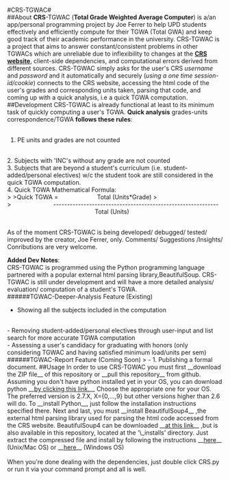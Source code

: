 #CRS-TGWAC#
<br/>
##About
__CRS__-TGWAC (__Total Grade Weighted Average Computer__) is a/an app/personal programming project by Joe Ferrer to help UPD students effectively and efficiently compute for their TGWA (Total GWA) and keep good track of their academic performance in the university. CRS-TGWAC is a project that aims to answer constant/consistent problems in other TGWACs which are unreliable due to inflexibility to changes at the __<a href="https://crs.upd.edu.ph">CRS website</a>__, client-side dependencies, and computational errors derived from different sources. CRS-TGWAC simply asks for the user's CRS _username_ and _password_ and it automatically and securely (_using a one time session-id/cookie_) connects to the CRS website, accessing the html code of the user's grades and corresponding units taken, parsing that code, and coming up with a quick analysis, i.e a quick TGWA computation.
##Development
CRS-TGWAC is already functional at least to its minimum task of quickly computing a user's TGWA. __Quick analysis__ grades-units correspondence/TGWA __follows these rules__:
<br>
<br>
1. PE units and grades are not counted
<br>
2. Subjects with 'INC's without any grade are not counted
<br>
3. Subjects that are beyond a student's curriculum (i.e. student-added/personal electives) w/c the student took are still considered in the quick TGWA computation.
<br>
4. Quick TGWA Mathematical Formula:
<br>
>
>Quick TGWA =&nbsp;&nbsp;&nbsp;&nbsp;&nbsp;&nbsp;&nbsp;&nbsp;&nbsp;&nbsp;&nbsp;&nbsp;&nbsp;&nbsp;&nbsp;&nbsp;&nbsp;&nbsp;&nbsp;&nbsp;&nbsp;&nbsp;&nbsp;Total (Units*Grade)
><br>
>&nbsp;&nbsp;&nbsp;&nbsp;&nbsp;&nbsp;&nbsp;&nbsp;&nbsp;&nbsp;&nbsp;&nbsp;&nbsp;&nbsp;&nbsp;&nbsp;&nbsp;&nbsp;&nbsp;&nbsp;&nbsp;&nbsp;&nbsp;&nbsp;&nbsp;------------------------------------------------------------ <br>&nbsp;&nbsp;&nbsp;&nbsp;&nbsp;&nbsp;&nbsp;&nbsp;&nbsp;&nbsp;&nbsp;&nbsp;&nbsp;&nbsp;&nbsp;&nbsp;&nbsp;&nbsp;&nbsp;&nbsp;&nbsp;&nbsp;&nbsp;&nbsp;&nbsp;&nbsp;&nbsp;&nbsp;&nbsp;&nbsp;&nbsp;&nbsp;&nbsp;&nbsp;&nbsp;&nbsp;&nbsp;&nbsp;&nbsp;&nbsp;&nbsp;&nbsp;&nbsp;&nbsp;&nbsp;&nbsp;&nbsp;&nbsp;&nbsp;&nbsp;&nbsp;&nbsp;Total (Units)
<br>
<br>

As of the moment CRS-TGWAC is being developed/ debugged/ tested/ improved by the creator, Joe Ferrer, only. Comments/ Suggestions /Insights/ Conributions are very welcome.

__Added Dev Notes__:
<br>
CRS-TGWAC is programmed using the Python programming language partnered with a popular external html parsing library,BeautifulSoup. CRS-TGWAC is still under development and will have a more detailed analysis/ evaluation/ computation of a student's TGWA. 
<br>
######TGWAC-Deeper-Analysis Feature (Existing)
<br>
>
- Showing all the subjects included in the computation
<br>
- Removing student-added/personal electives through user-input and list search for more accurate TGWA computation
<br>
- Assessing a user's candidacy for graduating with honors (only considering TGWAC and having satisfied minimum load/units per sem)
<br>
######TGWAC-Report Feature (Coming Soon)
>
- 1. Publishing a formal document.
##Usage
In order to use CRS-TGWAC you must first __download the ZIP file__ of this repository or __pull this repository__ from github. Assuming you don't have python installed yet in your OS, you can download python __<a href="https://www.python.org/download/">by clicking this link.</a>__ Choose the appropriate one for your OS. The preferred version is 2.7.X, X={0,...,9} but other versions higher than 2.6 will do. To __install Python__, just follow the installation instructions specified there. Next and last, you must __install BeautifulSoup4__ ,the external html parsing library used for parsing the html code accessed from the CRS website. BeautifulSoup4 can be downloaded __<a href="http://www.crummy.com/software/BeautifulSoup/bs4/download/4.0/">at this link</a>__  ,but is also available in this repository, located at the '\_installs' directory. Just extract the compressed file and install by following the instructions __<a href="http://www.crummy.com/software/BeautifulSoup/bs4/doc/#installing-beautiful-soup">here</a>__ (Unix/Mac OS) or __<a href="http://stackoverflow.com/questions/12228102/how-to-install-beautiful-soup-4-with-python-2-7-on-windows">here</a>__ (Windows OS)
<br>
<br>
When you're done dealing with the dependencies, just double click CRS.py or run it via your command prompt and all is well.